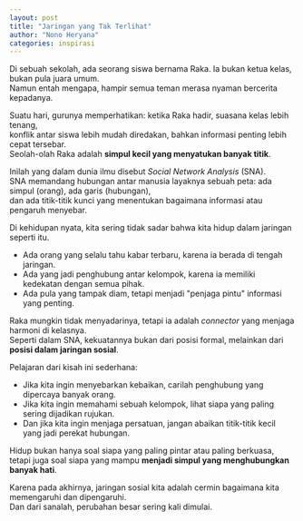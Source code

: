 ```yaml
---
layout: post
title: "Jaringan yang Tak Terlihat"
author: "Nono Heryana"
categories: inspirasi
---
```


Di sebuah sekolah, ada seorang siswa bernama Raka. Ia bukan ketua kelas, bukan pula juara umum.  
Namun entah mengapa, hampir semua teman merasa nyaman bercerita kepadanya.  

Suatu hari, gurunya memperhatikan: ketika Raka hadir, suasana kelas lebih tenang,  
konflik antar siswa lebih mudah diredakan, bahkan informasi penting lebih cepat tersebar.  
Seolah-olah Raka adalah **simpul kecil yang menyatukan banyak titik**.  

Inilah yang dalam dunia ilmu disebut *Social Network Analysis* (SNA).  
SNA memandang hubungan antar manusia layaknya sebuah peta: ada simpul (orang), ada garis (hubungan),  
dan ada titik-titik kunci yang menentukan bagaimana informasi atau pengaruh menyebar.  

Di kehidupan nyata, kita sering tidak sadar bahwa kita hidup dalam jaringan seperti itu.  
- Ada orang yang selalu tahu kabar terbaru, karena ia berada di tengah jaringan.  
- Ada yang jadi penghubung antar kelompok, karena ia memiliki kedekatan dengan semua pihak.  
- Ada pula yang tampak diam, tetapi menjadi "penjaga pintu" informasi yang penting.  

Raka mungkin tidak menyadarinya, tetapi ia adalah *connector* yang menjaga harmoni di kelasnya.  
Seperti dalam SNA, kekuatannya bukan dari posisi formal, melainkan dari **posisi dalam jaringan sosial**.  

Pelajaran dari kisah ini sederhana:  
- Jika kita ingin menyebarkan kebaikan, carilah penghubung yang dipercaya banyak orang.  
- Jika kita ingin memahami sebuah kelompok, lihat siapa yang paling sering dijadikan rujukan.  
- Dan jika kita ingin menjaga persatuan, jangan abaikan titik-titik kecil yang jadi perekat hubungan.  

Hidup bukan hanya soal siapa yang paling pintar atau paling berkuasa,  
tetapi juga soal siapa yang mampu **menjadi simpul yang menghubungkan banyak hati**.  

Karena pada akhirnya, jaringan sosial kita adalah cermin bagaimana kita memengaruhi dan dipengaruhi.  
Dan dari sanalah, perubahan besar sering kali dimulai.  
